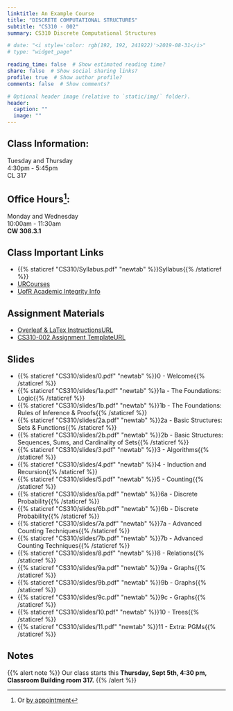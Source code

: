 ```yaml
---
linktitle: An Example Course
title: "DISCRETE COMPUTATIONAL STRUCTURES"
subtitle: "CS310 - 002"
summary: CS310 Discrete Computational Structures

# date: "<i style='color: rgb(192, 192, 241922)'>2019-08-31</i>"
# type: "widget_page"

reading_time: false  # Show estimated reading time?
share: false  # Show social sharing links?
profile: true  # Show author profile?
comments: false  # Show comments?

# Optional header image (relative to `static/img/` folder).
header:
  caption: ""
  image: ""
---
```


## Class Information:
Tuesday and Thursday<br>
4:30pm - 5:45pm<br>
CL 317

## Office Hours[^1]:
Monday and Wednesday<br>
10:00am - 11:30am<br>
<b>CW 308.3.1</b><br>
[^1]:Or [by appointment](maiolto:dossantos@cs.uregina.ca)

## Class Important Links
* {{% staticref "CS310/Syllabus.pdf" "newtab" %}}Syllabus{{% /staticref %}} 
* [URCourses](https://urcourses.uregina.ca/login/index.php)
* [UofR Academic Integrity Info](http://www.cs.uregina.ca/UndergradProgram/integrity.html)
<!-- * {{< gdocs src="https://docs.google.com/document/d/e/2PACX-1vSZEabRmVg-iEMIgkv3CA2Ii_rkOtK0CfQ_582StdTc6x6kN_BbteeFV7XTwassXimpJ_YgjeFe7IYt/pub" >}} -->

## Assignment Materials
* [Overleaf & LaTex InstructionsURL](https://docs.google.com/document/d/1ZEIgK6HcDOJdlYzzOb_hYMJNDgPd-kABHDvl12_rnD8/edit?usp=sharing)
* [CS310-002 Assignment TemplateURL](https://www.overleaf.com/latex/templates/cs310-assignment-template/qrqpndrxpcht)

## Slides
* {{% staticref "CS310/slides/0.pdf" "newtab" %}}0 - Welcome{{% /staticref %}} 
* {{% staticref "CS310/slides/1a.pdf" "newtab" %}}1a - The Foundations: Logic{{% /staticref %}} 
* {{% staticref "CS310/slides/1b.pdf" "newtab" %}}1b - The Foundations: Rules of Inference & Proofs{{% /staticref %}} 
* {{% staticref "CS310/slides/2a.pdf" "newtab" %}}2a - Basic Structures: Sets & Functions{{% /staticref %}} 
* {{% staticref "CS310/slides/2b.pdf" "newtab" %}}2b - Basic Structures: Sequences, Sums, and Cardinality of Sets{{% /staticref %}} 
* {{% staticref "CS310/slides/3.pdf" "newtab" %}}3 - Algorithms{{% /staticref %}} 
* {{% staticref "CS310/slides/4.pdf" "newtab" %}}4 - Induction and Recursion{{% /staticref %}} 
* {{% staticref "CS310/slides/5.pdf" "newtab" %}}5 - Counting{{% /staticref %}} 
* {{% staticref "CS310/slides/6a.pdf" "newtab" %}}6a - Discrete Probability{{% /staticref %}} 
* {{% staticref "CS310/slides/6b.pdf" "newtab" %}}6b - Discrete Probability{{% /staticref %}} 
* {{% staticref "CS310/slides/7a.pdf" "newtab" %}}7a - Advanced Counting Techniques{{% /staticref %}} 
* {{% staticref "CS310/slides/7b.pdf" "newtab" %}}7b - Advanced Counting Techniques{{% /staticref %}} 
* {{% staticref "CS310/slides/8.pdf" "newtab" %}}8 - Relations{{% /staticref %}} 
* {{% staticref "CS310/slides/9a.pdf" "newtab" %}}9a - Graphs{{% /staticref %}} 
* {{% staticref "CS310/slides/9b.pdf" "newtab" %}}9b - Graphs{{% /staticref %}} 
* {{% staticref "CS310/slides/9c.pdf" "newtab" %}}9c - Graphs{{% /staticref %}} 
* {{% staticref "CS310/slides/10.pdf" "newtab" %}}10 - Trees{{% /staticref %}} 
* {{% staticref "CS310/slides/11.pdf" "newtab" %}}11 - Extra: PGMs{{% /staticref %}} 


## Notes
<!-- {{% staticref "CS310/Syllabus.pdf" "newtab" %}}Syllabus{{% /staticref %}}
{{< gdocs src="https://docs.google.com/document/d/e/2PACX-1vSZEabRmVg-iEMIgkv3CA2Ii_rkOtK0CfQ_582StdTc6x6kN_BbteeFV7XTwassXimpJ_YgjeFe7IYt/pub" >}}  -->
{{% alert note %}}
Our class starts this **Thursday, Sept 5th, 4:30 pm, Classroom Building room 317.**
{{% /alert %}}

